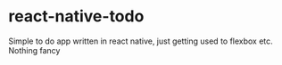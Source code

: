 # react-native-todo
Simple to do app written in react native, just getting used to flexbox etc. Nothing fancy
